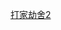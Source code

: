 [打家劫舍2](https://leetcode-cn.com/problems/house-robber-iii/solution/si-chong-xie-fa-di-gui-ji-yi-hua-di-gui-shu-xing-d/)
